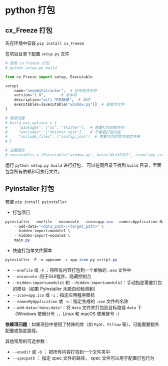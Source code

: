 # python 打包

## cx_Freeze 打包

先在环境中安装 `pip install cx_Freeze`

在项目目录下配置 `setup.py` 文件

```python
# 使用 cx_Freeze 打包
# python setup.py build

from cx_Freeze import setup, Executable

setup(
    name="neneWiFiCracker",  # 应用程序名称
    version="1.0",       # 版本号
    description="wifi 字典爆破",  # 描述
    executables=[Executable("window.py")]  # 主脚本文件
)

# 高级设置
# build_exe_options = {
#     "packages": ["os", "tkinter"],  # 需要打包的额外包
#     "excludes": ["tkinter.test"],   # 不需要打包的包
#     "include_files": ["config.json"]  # 需要包含的文件或文件夹
# }

# 设置图标
# executables = [Executable("window.py", base="Win32GUI", icon="app.ico")]
```



运行 `python setup.py build` 进行打包， 可以在同目录下找到 `build` 目录，里面包含所有依赖和可执行文件。





## Pyinstaller 打包

安装 `pip install pyinstaller`

- 打包项目

```powershell
pyinstaller --onefile --noconsole --icon=app.ico --name=<Application Name> \
    --add-data="<data_path>;<target_path>" \
    --hidden-import=module1 \
    --hidden-import=module2 \
    main.py
```



- 快速打包单文件脚本

```powershell
pyinstaller -F -n appname -i app.icon py_script.py
```







- `--onefile` 或 `-F` ：将所有内容打包到一个单独的 `.exe` 文件中
- `--noconsole` :用于GUI程序，隐藏控制台
- `--hidden-import=module1` 和 `--hidden-import=module2`：手动指定需要打包的模块（如果 PyInstaller 未能自动检测到）
- `--icon=app.ico` 或 `-i`：指定应用程序图标
- `--name=MyApplication` 或  `-n`：指定生成的 `.exe` 文件的名称
- `--add-data="data;data"`：将 `data` 文件夹打包到目标路径 `data` 下（Windows 使用分号 `;`，Linux 和 macOS 使用冒号 `:`）



**依赖项问题**：如果项目中使用了特殊的库（如 `PyQt`、`Pillow` 等），可能需要额外配置或指定路径。



其他常用的可选参数：

- `--onedir` 或 `-D` ： 把所有内容打包到一个文件夹中
- `--specpath` ： 指定 spec 文件的路径， spec 文件可以用于配置打包行为



